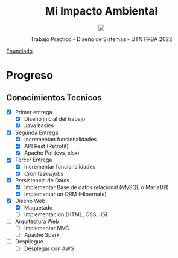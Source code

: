 <h1 align="center" > Mi Impacto Ambiental </h1>
<p align="center"><img src="https://user-images.githubusercontent.com/48862380/194356324-5c090968-d1f1-4f0b-8463-3c26f1a30079.png"> </p>

<p align="center"> Trabajo Practico - Diseño de Sistemas - UTN FRBA 2022 <p>

[Enunciado](https://drive.google.com/file/d/1kabpFOAiHu6EjXc2LZPrmE_8eA2ayqVl/view "Enunciado")

# Progreso 

## Conocimientos Tecnicos

- [x] Primer entrega
	- [x] Diseño inicial del trabajo
	- [x] Java basics
- [x] Segunda Entrega
	 - [x] Incrementan funcionalidades
	 - [x] API Rest (Retrofit)
	 - [x] Apache Poi (cvs, xlsx)
- [x] Tercer Entrega
	- [x] Incrementar funcionalidades
	- [x] Cron tasks/jobs
- [x] Persistencia de Datos
	- [x] Implementar Base de datos relacional (MySQL o MariaDB)
	- [x] Implementar un ORM (Hibernate)
- [x] Diseño Web
	- [x] Maquetado
	- [ ] Implementacion (HTML, CSS, JS)
- [ ] Arquitectura Web
	- [ ] Implementar MVC
	- [ ] Apache Spark
- [ ] Despliegue
	- [ ] Desplegar con AWS
